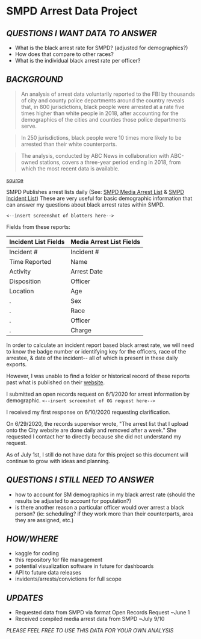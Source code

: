 # SMPD Arrest Data Project

*QUESTIONS I WANT DATA TO ANSWER*
---

* What is the black arrest rate for SMPD? (adjusted for demographics?) 
* How does that compare to other races? 
* What is the individual black arrest rate per officer? 

*BACKGROUND*
---

>An analysis of arrest data voluntarily reported to the FBI by thousands of city and county police departments around the country reveals that, in 800 jurisdictions, black people were arrested at a rate five times higher than white people in 2018, after accounting for the demographics of the cities and counties those police departments serve.

>In 250 jurisdictions, black people were 10 times more likely to be arrested than their white counterparts.

>The analysis, conducted by ABC News in collaboration with ABC-owned stations, covers a three-year period ending in 2018, from which the most recent data is available. 

[source](https://abcnews.go.com/US/abc-news-analysis-police-arrests-nationwide-reveals-stark/story?id=71188546 "Black people were arrested at a rate five times more than white people in 2018.")

SMPD Publishes arrest lists daily (See: [SMPD Media Arrest List](https://www.sanmarcostx.gov/DocumentCenter/View/5913/SMPD-Media-Arrest-List--06-23-2020-PDF?bidId= "Data Goldmine!") & [SMPD Incident List](https://www.sanmarcostx.gov/DocumentCenter/View/5875/SMPD-Incident-Blotter-06-29-2020-pdf "This one is not as detailed")) These are very useful for basic demographic information that can answer my questions about black arrest rates within SMPD. 

`<--insert screenshot of blotters here-->`

Fields from these reports:

Incident List Fields | Media Arrest List Fields |
--- | --- |
Incident # | Incident # |
Time Reported | Name |
Activity | Arrest Date | 
Disposition | Officer | 
Location | Age | 
. | Sex | 
. | Race | 
. | Officer | 
. | Charge |

In order to calculate an incident report based black arrest rate, we will need to know the badge number or identifying key for the officers, race of the arrestee, & date of the incident-- all of which is present in these daily exports. 

However, I was unable to find a folder or historical record of these reports past what is published on their [website](https://www.sanmarcostx.gov/511/Daily-Police-Blotter "Blotters"). 

I submitted an open records request on 6/1/2020 for arrest information by demographic. 
`<--insert screenshot of OG request here-->`

I received my first response on 6/10/2020 requesting clarification. 

On 6/29/2020, the records supervisor wrote, "The arrest list that I upload onto the City website are done daily and removed after a week." She requested I contact her to directly because she did not understand my request. 

As of July 1st, I still do not have data for this project so this document will continue to grow with ideas and planning. 

*QUESTIONS I STILL NEED TO ANSWER*
---
* how to account for SM demographics in my black arrest rate (should the results be adjusted to account for population?) 
* is there another reason a particular officer would over arrest a black person? (ie: scheduling? if they work more than their counterparts, area they are assigned, etc.) 

*HOW/WHERE*
---

* kaggle for coding
* this repository for file management
* potential visualization software in future for dashboards
* API to future data releases 
* invidents/arrests/convictions for full scope 

*UPDATES*
---

* Requested data from SMPD via format Open Records Request ~June 1
* Received compiled media arrest data from SMPD ~July 9/10



*PLEASE FEEL FREE TO USE THIS DATA FOR YOUR OWN ANALYSIS*

